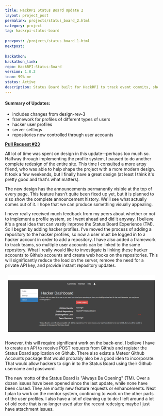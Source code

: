 ```yaml
---
title: HackRPI Status Board Update 2
layout: project_post
permalink: projects/status_board_2.html
category: project
tag: hackrpi-status-board

prevpost: /projects/status_board_1.html
nextpost:

hackathon:
hackathon_link:
repo: HackRPI-Status-Board
version: 1.0.2
team: 99% me
status: Active
description: Status Board built for HackRPI to track event commits, show event announcements, and provide a mentoring system.
---
```


#### Summary of Updates:

* includes changes from design-rev-3
* framework for profiles of different types of users
* hacker user profiles
* server settings
* repositories now controlled through user accounts

[**Pull Request #23**](https://github.com/mpoegel/HackRPI-Status-Board/pull/23)

All lot of time was spent on design in this update--perhaps too much so. Halfway through implementing the profile system, I paused to do another complete redesign of the entire site. This time I consulted a more artsy friend, who was able to help shape the project with a more modern design. It took a few weekends, but I finally have a great design (at least I think it's pretty good and that's what matters).

The new design has the announcements permanently visible at the top of every page. This feature hasn't quite been fixed up yet, but it is planned to also show the complete announcement history. We'll see what actually comes out of it. I hope that we can produce something visually appealing.

I never really received much feedback from my peers about whether or not to implement a profile system, so I went ahead and did it anyway. I believe it's a great idea that can vastly improve the Status Board Experience (TM). So I began by adding hacker profiles. I've moved the process of adding a repository to the hacker profiles, so now a user must be logged in to a hacker account in order to add a repository. I have also added a framework to track teams, so multiple user accounts can be linked to the same repository. What I really would like to investigate is linking these hacker accounts to Github accounts and create web hooks on the repositories. This will significantly reduce the load on the server, remove the need for a private API key, and provide instant repository updates.

<div style="text-align:center; padding:10px;">
<a class="fancyBox" rel="hackrpi-status-board" href="/img/projects/hackrpi_status_board/hacker_dashboard.png">
<img src="/img/projects/hackrpi_status_board/hacker_dashboard.png"
		alt="Hacker Profile Dashboard"
		style="width:600px;"
		title="The new hacker profile dashboard" />
</a>
</div>

However, this will require significant work on the back-end. I believe I have to create an API to receive POST requests from Github and register the Status Board application on Github. There also exists a Meteor Github Accounts package that would probably also be a good idea to incorporate. That would allow hackers to sign in to the Status Board using their Github username and password.

The new motto of the Status Board is "Always Be Opening" (TM). Over a dozen issues have been opened since the last update, while none have been closed. They are mostly new feature requests or enhancements. Next I plan to work on the mentor system, continuing to work on the other parts of the user profiles. I also have a lot of cleaning up to do: I left around a lot of old code that is no longer used after the recent redesign; maybe I just have attachment issues.
